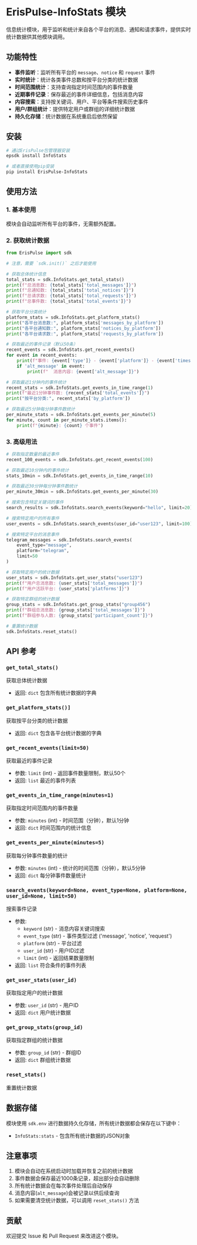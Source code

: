 # ErisPulse-InfoStats 模块

信息统计模块，用于监听和统计来自各个平台的消息、通知和请求事件，提供实时统计数据供其他模块调用。

## 功能特性

- **事件监听**：监听所有平台的 `message`、`notice` 和 `request` 事件
- **实时统计**：统计各类事件总数和按平台分类的统计数据
- **时间范围统计**：支持查询指定时间范围内的事件数量
- **近期事件记录**：保存最近的事件详细信息，包括消息内容
- **内容搜索**：支持按关键词、用户、平台等条件搜索历史事件
- **用户/群组统计**：提供特定用户或群组的详细统计数据
- **持久化存储**：统计数据在系统重启后依然保留

## 安装

```bash
# 通过ErisPulse包管理器安装
epsdk install InfoStats

# 或者直接使用pip安装
pip install ErisPulse-InfoStats
```

## 使用方法

### 1. 基本使用

模块会自动监听所有平台的事件，无需额外配置。

### 2. 获取统计数据

```python
from ErisPulse import sdk

# 注意，需要 `sdk.init()` 之后才能使用

# 获取总体统计信息
total_stats = sdk.InfoStats.get_total_stats()
print(f"总消息数: {total_stats['total_messages']}")
print(f"总通知数: {total_stats['total_notices']}")
print(f"总请求数: {total_stats['total_requests']}")
print(f"总事件数: {total_stats['total_events']}")

# 获取平台分类统计
platform_stats = sdk.InfoStats.get_platform_stats()
print("各平台消息数:", platform_stats['messages_by_platform'])
print("各平台通知数:", platform_stats['notices_by_platform'])
print("各平台请求数:", platform_stats['requests_by_platform'])

# 获取最近的事件记录（默认50条）
recent_events = sdk.InfoStats.get_recent_events()
for event in recent_events:
    print(f"事件: {event['type']} - {event['platform']} - {event['timestamp']}")
    if 'alt_message' in event:
        print(f"  消息内容: {event['alt_message']}")

# 获取最近1分钟内的事件统计
recent_stats = sdk.InfoStats.get_events_in_time_range(1)
print(f"最近1分钟事件数: {recent_stats['total_events']}")
print("按平台分类:", recent_stats['by_platform'])

# 获取最近5分钟每分钟事件数统计
per_minute_stats = sdk.InfoStats.get_events_per_minute(5)
for minute, count in per_minute_stats.items():
    print(f"{minute}: {count} 个事件")
```

### 3. 高级用法

```python
# 获取指定数量的最近事件
recent_100_events = sdk.InfoStats.get_recent_events(100)

# 获取最近10分钟内的事件统计
stats_10min = sdk.InfoStats.get_events_in_time_range(10)

# 获取最近30分钟每分钟事件数统计
per_minute_30min = sdk.InfoStats.get_events_per_minute(30)

# 搜索包含特定关键词的事件
search_results = sdk.InfoStats.search_events(keyword="hello", limit=20)

# 搜索特定用户的所有事件
user_events = sdk.InfoStats.search_events(user_id="user123", limit=100)

# 搜索特定平台的消息事件
telegram_messages = sdk.InfoStats.search_events(
    event_type="message", 
    platform="telegram", 
    limit=50
)

# 获取特定用户的统计数据
user_stats = sdk.InfoStats.get_user_stats("user123")
print(f"用户总消息数: {user_stats['total_messages']}")
print(f"用户活跃平台: {user_stats['platforms']}")

# 获取特定群组的统计数据
group_stats = sdk.InfoStats.get_group_stats("group456")
print(f"群组总消息数: {group_stats['total_messages']}")
print(f"群组参与人数: {group_stats['participant_count']}")

# 重置统计数据
sdk.InfoStats.reset_stats()
```

## API 参考

### `get_total_stats()`
获取总体统计数据
- 返回: `dict` 包含所有统计数据的字典

### `get_platform_stats()]`
获取按平台分类的统计数据
- 返回: `dict` 包含各平台统计数据的字典

### `get_recent_events(limit=50)`
获取最近的事件记录
- 参数: `limit` (int) - 返回事件数量限制，默认50个
- 返回: `list` 最近的事件列表

### `get_events_in_time_range(minutes=1)`
获取指定时间范围内的事件数量
- 参数: `minutes` (int) - 时间范围（分钟），默认1分钟
- 返回: `dict` 时间范围内的统计信息

### `get_events_per_minute(minutes=5)`
获取每分钟事件数量的统计
- 参数: `minutes` (int) - 统计的时间范围（分钟），默认5分钟
- 返回: `dict` 每分钟事件数量统计

### `search_events(keyword=None, event_type=None, platform=None, user_id=None, limit=50)`
搜索事件记录
- 参数:
  - `keyword` (str) - 消息内容关键词搜索
  - `event_type` (str) - 事件类型过滤 ('message', 'notice', 'request')
  - `platform` (str) - 平台过滤
  - `user_id` (str) - 用户ID过滤
  - `limit` (int) - 返回结果数量限制
- 返回: `list` 符合条件的事件列表

### `get_user_stats(user_id)`
获取指定用户的统计数据
- 参数: `user_id` (str) - 用户ID
- 返回: `dict` 用户统计数据

### `get_group_stats(group_id)`
获取指定群组的统计数据
- 参数: `group_id` (str) - 群组ID
- 返回: `dict` 群组统计数据

### `reset_stats()`
重置统计数据

## 数据存储

模块使用 `sdk.env` 进行数据持久化存储，所有统计数据都会保存在以下键中：
- `InfoStats:stats` - 包含所有统计数据的JSON对象

## 注意事项

1. 模块会自动在系统启动时加载并恢复之前的统计数据
2. 事件数据会保存最近1000条记录，超出部分会自动删除
3. 所有统计数据会在每次事件处理后自动保存
4. 消息内容(`alt_message`)会被记录以供后续查询
5. 如果需要清空统计数据，可以调用 `reset_stats()` 方法

## 贡献

欢迎提交 Issue 和 Pull Request 来改进这个模块。
